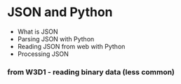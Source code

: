 # JSON and Python

* What is JSON
* Parsing JSON with Python
* Reading JSON from web with Python
* Processing JSON

### from W3D1 - reading binary data (less common)
